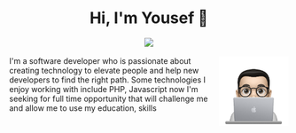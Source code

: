 
<h1 align="center">Hi, I'm Yousef 👋</h1>
<p align="center">
    <a href="https://www.linkedin.com/in/yousef-mohamed-badr/"><img src="https://img.shields.io/badge/linkedin-%230177B5?style=flat&logo=linkedin&logoColor=white"/></a>

  </p>
  
  <img src="profile-img.png" align="right" width="25%"/>

I'm a software developer who is passionate about creating technology to elevate people and help new developers to find the right path. Some technologies I enjoy working with include PHP, Javascript
now I'm seeking for full time opportunity that will
challenge me and allow me to use my education, skills
